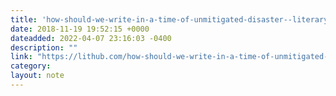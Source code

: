 ```yaml
---
title: 'how-should-we-write-in-a-time-of-unmitigated-disaster--literary-hub'
date: 2018-11-19 19:52:15 +0000
dateadded: 2022-04-07 23:16:03 -0400
description: ""
link: "https://lithub.com/how-should-we-write-in-a-time-of-unmitigated-disaster/"
category:
layout: note
---
```

